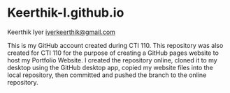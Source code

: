 # Keerthik-I.github.io
Keerthik Iyer
iyerkeerthik@gmail.com

This is my GitHub account created during CTI 110. This repository was also created for CTI 110 for the purpose of creating a GitHub pages website to host my Portfolio Website. I created the repository online, cloned it to my desktop using the GitHub desktop app, copied my website files into the local repository,
then committed and pushed the branch to the online repository.
